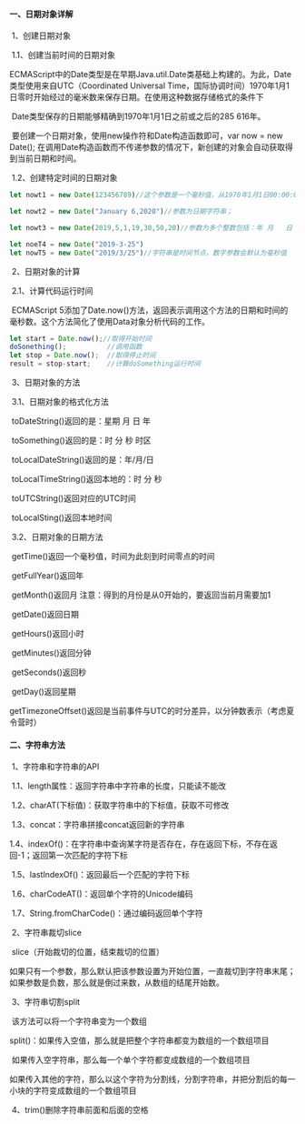 #### 一、日期对象详解

​		1、创建日期对象

​				1.1、创建当前时间的日期对象

​						ECMAScript中的Date类型是在早期Java.util.Date类基础上构建的。为此，Date类型使用来自UTC（Coordinated Universal Time，国际协调时间）1970年1月1日零时开始经过的毫米数来保存日期。在使用这种数据存储格式的条件下

​						Date类型保存的日期能够精确到1970年1月1日之前或之后的285 616年。

​						要创建一个日期对象，使用new操作符和Date构造函数即可，var now = new Date();	在调用Date构造函数而不传递参数的情况下，新创建的对象会自动获取得到当前日期和时间。

​				1.2、创建特定时间的日期对象

```JavaScript
let nowt1 = new Date(123456789)//这个参数是一个毫秒值，从1970年1月1日00:00:00开始加上这一个毫秒值；

let nowt2 = new Date("January 6,2020")//参数为日期字符串；

let nowt3 = new Date(2019,5,1,19,30,50,20)//参数为多个整数包括：年	月	日	时	分	秒	毫秒，注意：这里的月份是从0开始的；

let noeT4 = new Date("2019-3-25")
let nowT5 = new Date("2019/3/25")//字符串是时间节点，数字参数会默认为毫秒值

```

​		2、日期对象的计算			

​				2.1、计算代码运行时间

​						ECMAScript 5添加了Date.now()方法，返回表示调用这个方法的日期和时间的毫秒数。这个方法简化了使用Data对象分析代码的工作。

```javascript
let start = Date.now();//取得开始时间
doSonething();			//调用函数
let stop = Date.now();	//取得停止时间
result = stop-start;	//计算doSomething运行时间
```



​		3、日期对象的方法

​				3.1、日期对象的格式化方法

​						toDateString()返回的是：星期  月  日   年

​						toSomething()返回的是：时   分  秒  时区

​						toLocalDateString()返回的是：年/月/日

​						toLocalTimeString()返回本地的：时  分  秒

​						toUTCString()返回对应的UTC时间

​						toLocalSting()返回本地时间

​				3.2、日期对象的日期方法

​						getTime()返回一个毫秒值，时间为此刻到时间零点的时间

​						getFullYear()返回年

​						getMonth()返回月	注意：得到的月份是从0开始的，要返回当前月需要加1

​						getDate()返回日期

​						getHours()返回小时

​						getMinutes()返回分钟

​						getSeconds()返回秒

​						getDay()返回星期

​						getTimezoneOffset()返回是当前事件与UTC的时分差异，以分钟数表示（考虑夏令营时）

#### 二、字符串方法

​		1、字符串和字符串的API

​				1.1、length属性：返回字符串中字符串的长度，只能读不能改

​				1.2、charAT(下标值)：获取字符串中的下标值，获取不可修改

​				1.3、concat：字符串拼接concat返回新的字符串

​				1.4、indexOf()：在字符串中查询某字符是否存在，存在返回下标，不存在返回-1；返回第一次匹配的字符下标

​				1.5、lastIndexOf()：返回最后一个匹配的字符下标

​				1.6、charCodeAT()：返回单个字符的Unicode编码

​				1.7、String.fromCharCode()：通过编码返回单个字符

​		2、字符串裁切slice

​				slice（开始裁切的位置，结束裁切的位置）

​				如果只有一个参数，那么默认把该参数设置为开始位置，一直裁切到字符串末尾；如果参数是负数，那么就是倒过来数，从数组的结尾开始数。

​		3、字符串切割split

​				该方法可以将一个字符串变为一个数组

​				split()：如果传入空值，那么就是把整个字符串都变为数组的一个数组项目

​							如果传入空字符串，那么每一个单个字符都变成数组的一个数组项目

​							如果传入其他的字符，那么以这个字符为分割线，分割字符串，并把分割后的每一小块的字符变成数组的一个数组项目

​		4、trim()删除字符串前面和后面的空格